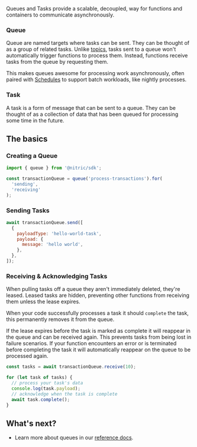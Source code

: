 Queues and Tasks provide a scalable, decoupled, way for functions and containers to communicate asynchronously.

### Queue

Queue are named targets where tasks can be sent. They can be thought of as a group of related tasks. Unlike [topics](./topics), tasks sent to a queue won't automatically trigger functions to process them. Instead, functions receive tasks from the queue by requesting them.

This makes queues awesome for processing work asynchronously, often paired with [Schedules](/docs/schedules) to support batch workloads, like nightly processes.

### Task

A task is a form of message that can be sent to a queue. They can be thought of as a collection of data that has been queued for processing some time in the future.

## The basics

### Creating a Queue

```javascript
import { queue } from '@nitric/sdk';

const transactionQueue = queue('process-transactions').for(
  'sending',
  'receiving'
);
```

### Sending Tasks

```javascript
await transactionQueue.send([
  {
    payloadType: 'hello-world-task',
    payload: {
      message: 'hello world',
    },
  },
]);
```

### Receiving & Acknowledging Tasks

When pulling tasks off a queue they aren't immediately deleted, they're leased. Leased tasks are hidden, preventing other functions from receiving them unless the lease expires.

When your code successfully processes a task it should `complete` the task, this permanently removes it from the queue.

If the lease expires before the task is marked as complete it will reappear in the queue and can be received again. This prevents tasks from being lost in failure scenarios. If your function encounters an error or is terminated before completing the task it will automatically reappear on the queue to be processed again.

```javascript
const tasks = await transactionQueue.receive(10);

for (let task of tasks) {
  // process your task's data
  console.log(task.payload);
  // acknowledge when the task is complete
  await task.complete();
}
```

## What's next?

- Learn more about queues in our [reference docs](/docs/reference/queues/queue).
